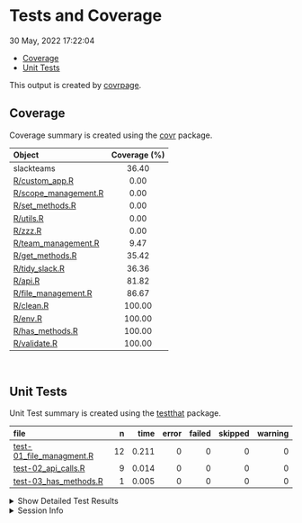 Tests and Coverage
================
30 May, 2022 17:22:04

  - [Coverage](#coverage)
  - [Unit Tests](#unit-tests)

This output is created by
[covrpage](https://github.com/yonicd/covrpage).

## Coverage

Coverage summary is created using the
[covr](https://github.com/r-lib/covr) package.

| Object                                           | Coverage (%) |
| :----------------------------------------------- | :----------: |
| slackteams                                       |    36.40     |
| [R/custom\_app.R](../R/custom_app.R)             |     0.00     |
| [R/scope\_management.R](../R/scope_management.R) |     0.00     |
| [R/set\_methods.R](../R/set_methods.R)           |     0.00     |
| [R/utils.R](../R/utils.R)                        |     0.00     |
| [R/zzz.R](../R/zzz.R)                            |     0.00     |
| [R/team\_management.R](../R/team_management.R)   |     9.47     |
| [R/get\_methods.R](../R/get_methods.R)           |    35.42     |
| [R/tidy\_slack.R](../R/tidy_slack.R)             |    36.36     |
| [R/api.R](../R/api.R)                            |    81.82     |
| [R/file\_management.R](../R/file_management.R)   |    86.67     |
| [R/clean.R](../R/clean.R)                        |    100.00    |
| [R/env.R](../R/env.R)                            |    100.00    |
| [R/has\_methods.R](../R/has_methods.R)           |    100.00    |
| [R/validate.R](../R/validate.R)                  |    100.00    |

<br>

## Unit Tests

Unit Test summary is created using the
[testthat](https://github.com/r-lib/testthat) package.

| file                                                            |  n |  time | error | failed | skipped | warning |
| :-------------------------------------------------------------- | -: | ----: | ----: | -----: | ------: | ------: |
| [test-01\_file\_managment.R](testthat/test-01_file_managment.R) | 12 | 0.211 |     0 |      0 |       0 |       0 |
| [test-02\_api\_calls.R](testthat/test-02_api_calls.R)           |  9 | 0.014 |     0 |      0 |       0 |       0 |
| [test-03\_has\_methods.R](testthat/test-03_has_methods.R)       |  1 | 0.005 |     0 |      0 |       0 |       0 |

<details closed>

<summary> Show Detailed Test Results </summary>

| file                                                                    | context          | test                                              | status | n |  time |
| :---------------------------------------------------------------------- | :--------------- | :------------------------------------------------ | :----- | -: | ----: |
| [test-01\_file\_managment.R](testthat/test-01_file_managment.R#L6_L9)   | team management  | no active team: get\_team\_creds                  | PASS   | 1 | 0.129 |
| [test-01\_file\_managment.R](testthat/test-01_file_managment.R#L13_L16) | team management  | no active team: get\_team\_users                  | PASS   | 1 | 0.011 |
| [test-01\_file\_managment.R](testthat/test-01_file_managment.R#L20_L23) | team management  | no active team: validate team missing teams error | PASS   | 1 | 0.010 |
| [test-01\_file\_managment.R](testthat/test-01_file_managment.R#L33_L36) | team management  | load team: validate team bad name error           | PASS   | 1 | 0.010 |
| [test-01\_file\_managment.R](testthat/test-01_file_managment.R#L40_L42) | team management  | load team: activate team                          | PASS   | 1 | 0.002 |
| [test-01\_file\_managment.R](testthat/test-01_file_managment.R#L47_L49) | team management  | load team: slackteams to json                     | PASS   | 1 | 0.022 |
| [test-01\_file\_managment.R](testthat/test-01_file_managment.R#L53_L55) | team management  | load team: slackteams to dcf                      | PASS   | 1 | 0.003 |
| [test-01\_file\_managment.R](testthat/test-01_file_managment.R#L59_L62) | team management  | load team: get teams                              | PASS   | 1 | 0.003 |
| [test-01\_file\_managment.R](testthat/test-01_file_managment.R#L66_L68) | team management  | load team: cached slack creds token               | PASS   | 1 | 0.007 |
| [test-01\_file\_managment.R](testthat/test-01_file_managment.R#L80)     | team management  | active team channel info: validate channel        | PASS   | 1 | 0.002 |
| [test-01\_file\_managment.R](testthat/test-01_file_managment.R#L84)     | team management  | active team channel info: validate channel id     | PASS   | 1 | 0.001 |
| [test-01\_file\_managment.R](testthat/test-01_file_managment.R#L88)     | team management  | active team channel info: validate bad channel    | PASS   | 1 | 0.011 |
| [test-02\_api\_calls.R](testthat/test-02_api_calls.R#L15)               | API calls        | team info: class                                  | PASS   | 1 | 0.002 |
| [test-02\_api\_calls.R](testthat/test-02_api_calls.R#L19)               | API calls        | team info: user names                             | PASS   | 1 | 0.002 |
| [test-02\_api\_calls.R](testthat/test-02_api_calls.R#L27)               | API calls        | converstion info: class                           | PASS   | 1 | 0.002 |
| [test-02\_api\_calls.R](testthat/test-02_api_calls.R#L31)               | API calls        | converstion info: convo id                        | PASS   | 1 | 0.001 |
| [test-02\_api\_calls.R](testthat/test-02_api_calls.R#L35)               | API calls        | converstion info: convo channel count             | PASS   | 1 | 0.002 |
| [test-02\_api\_calls.R](testthat/test-02_api_calls.R#L39)               | API calls        | converstion info: convo im count                  | PASS   | 1 | 0.001 |
| [test-02\_api\_calls.R](testthat/test-02_api_calls.R#L43)               | API calls        | converstion info: convo members                   | PASS   | 1 | 0.002 |
| [test-02\_api\_calls.R](testthat/test-02_api_calls.R#L47)               | API calls        | converstion info: convo info class                | PASS   | 1 | 0.001 |
| [test-02\_api\_calls.R](testthat/test-02_api_calls.R#L51)               | API calls        | converstion info: convo info id                   | PASS   | 1 | 0.001 |
| [test-03\_has\_methods.R](testthat/test-03_has_methods.R#L3)            | 03\_has\_methods | Can check for active team.                        | PASS   | 1 | 0.005 |

</details>

<details>

<summary> Session Info </summary>

| Field    | Value                               |                                                                                                                                                                                                                                                                    |
| :------- | :---------------------------------- | :----------------------------------------------------------------------------------------------------------------------------------------------------------------------------------------------------------------------------------------------------------------- |
| Version  | R version 4.2.0 (2022-04-22)        |                                                                                                                                                                                                                                                                    |
| Platform | x86\_64-apple-darwin20.6.0 (64-bit) | <a href="https://github.com/yonicd/slackteams/commit/0826265115a660bb6fb7f94f2c420350336c3ef3/checks" target="_blank"><span title="Built on Github Actions">![](https://github.com/metrumresearchgroup/covrpage/blob/actions/inst/logo/gh.png?raw=true)</span></a> |
| Running  | macOS Big Sur 11.6.6                |                                                                                                                                                                                                                                                                    |
| Language | en\_US                              |                                                                                                                                                                                                                                                                    |
| Timezone | UTC                                 |                                                                                                                                                                                                                                                                    |

| Package  | Version |
| :------- | :------ |
| testthat | 3.1.4   |
| covr     | 3.3.2   |
| covrpage | 0.1     |

</details>

<!--- Final Status : pass --->
